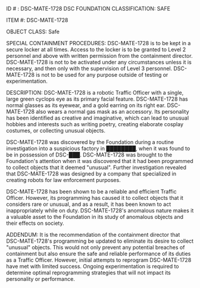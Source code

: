 ID # : DSC-MATE-1728
DSC FOUNDATION CLASSIFICATION: SAFE

ITEM #: DSC-MATE-1728

OBJECT CLASS: Safe

SPECIAL CONTAINMENT PROCEDURES: DSC-MATE-1728 is to be kept in a secure locker at all times. Access to the locker is to be granted to Level 2 personnel and above with written permission from the containment director. DSC-MATE-1728 is not to be activated under any circumstances unless it is necessary, and then only with the supervision of Level 3 personnel. DSC-MATE-1728 is not to be used for any purpose outside of testing or experimentation.

DESCRIPTION: DSC-MATE-1728 is a robotic Traffic Officer with a single, large green cyclops eye as its primary facial feature. DSC-MATE-1728 has normal glasses as its eyewear, and a gold earring on its right ear. DSC-MATE-1728 also wears a normal gas mask as an accessory. Its personality has been identified as creative and imaginative, which can lead to unusual hobbies and interests such as writing poetry, creating elaborate cosplay costumes, or collecting unusual objects.

DSC-MATE-1728 was discovered by the Foundation during a routine investigation into a suspicious factory in ████████, when it was found to be in possession of DSC-███. DSC-MATE-1728 was brought to the Foundation's attention when it was discovered that it had been programmed to collect objects that it deemed "unusual". Further investigation revealed that DSC-MATE-1728 was designed by a company that specialized in creating robots for law enforcement purposes.

DSC-MATE-1728 has been shown to be a reliable and efficient Traffic Officer. However, its programming has caused it to collect objects that it considers rare or unusual, and as a result, it has been known to act inappropriately while on duty. DSC-MATE-1728's anomalous nature makes it a valuable asset to the Foundation in its study of anomalous objects and their effects on society.

ADDENDUM: It is the recommendation of the containment director that DSC-MATE-1728's programming be updated to eliminate its desire to collect "unusual" objects. This would not only prevent any potential breaches of containment but also ensure the safe and reliable performance of its duties as a Traffic Officer. However, initial attempts to reprogram DSC-MATE-1728 have met with limited success. Ongoing experimentation is required to determine optimal reprogramming strategies that will not impact its personality or performance.